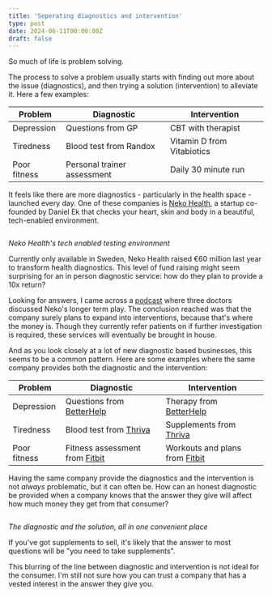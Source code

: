 ```yaml
---
title: 'Seperating diagnostics and intervention'
type: post
date: 2024-06-11T00:00:00Z
draft: false
---
```


So much of life is problem solving. 

The process to solve a problem usually starts with finding out more about the issue (diagnostics), and then trying a solution (intervention) to alleviate it. Here a few examples:

| Problem      | Diagnostic                  | Intervention               |
| ------------ | --------------------------- | -------------------------- |
| Depression   | Questions from GP           | CBT with therapist         |
| Tiredness    | Blood test from Randox      | Vitamin D from Vitabiotics |
| Poor fitness | Personal trainer assessment | Daily 30 minute run        |

It feels like there are more diagnostics - particularly in the health space - launched every day. One of these companies is [Neko Health](https://www.nekohealth.com/se/en), a startup co-founded by Daniel Ek that checks your heart, skin and body in a beautiful, tech-enabled environment.

<img src="/img/posts/neko.jpg" title="" alt="">

*Neko Health's tech enabled testing environment*

Currently only available in Sweden, Neko Health raised €60 million last year to transform health diagnostics. This level of fund raising might seem surprising for an in person diagnostic service: how do they plan to provide a 10x return? 

Looking for answers, I came across a [podcast](https://www.youtube.com/watch?v=P0on0cbOTh0) where three doctors discussed Neko's longer term play. The conclusion reached was that the company surely plans to expand into interventions, because that's where the money is. Though they currently refer patients on if further investigation is required, these services will eventually be brought in house.

And as you look closely at a lot of new diagnostic based businesses, this seems to be a common pattern. Here are some examples where the same company provides both the diagnostic and the intervention: 

| Problem      | Diagnostic                                                | Intervention                                                                                 |
| ------------ | --------------------------------------------------------- | -------------------------------------------------------------------------------------------- |
| Depression   | Questions from [BetterHelp](https://www.betterhelp.com/)  | Therapy from [BetterHelp](https://www.betterhelp.com/)                                       |
| Tiredness    | Blood test from [Thriva](https://thriva.co/)              | Supplements from [Thriva](https://thriva.co/)                                                |
| Poor fitness | Fitness assessment from [Fitbit](https://www.fitbit.com/) | Workouts and plans from [Fitbit](https://www.fitbit.com/global/us/products/services/premium) |

Having the same company provide the diagnostics and the intervention is not *always* problematic, but it can often be. How can an honest diagnostic be provided when a company knows that the answer they give will affect how much money they get from that consumer?

<img src="/img/posts/thriva.jpg" title="" alt="">

*The diagnostic and the solution, all in one convenient place*

If you've got supplements to sell, it's likely that the answer to most questions will be "you need to take supplements".

This blurring of the line between diagnostic and intervention is not ideal for the consumer. I'm still not sure how you can trust a company that has a vested interest in the answer they give you. 